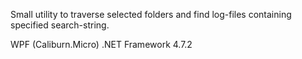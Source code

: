 Small utility to traverse selected folders and find log-files containing specified search-string.

WPF (Caliburn.Micro)
.NET Framework 4.7.2
